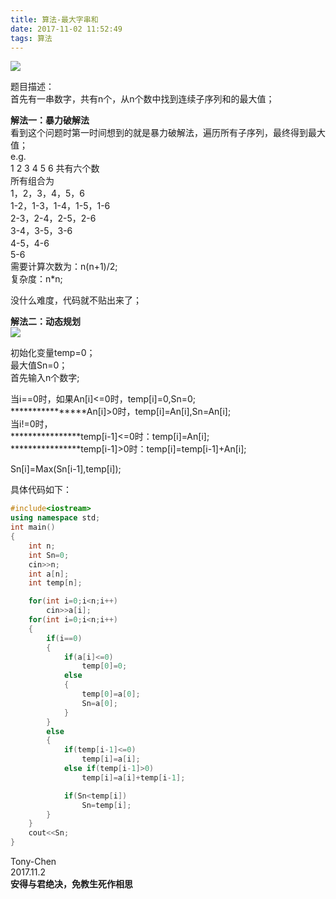 ```yaml
---
title: 算法-最大字串和
date: 2017-11-02 11:52:49
tags: 算法
---
```

![](https://ws1.sinaimg.cn/mw690/006PThdlly1fw9xglh5g4j30m80ci0um.jpg)
<!--more-->
题目描述：   
 首先有一串数字，共有n个，从n个数中找到连续子序列和的最大值；

 **解法一：暴力破解法**   
 看到这个问题时第一时间想到的就是暴力破解法，遍历所有子序列，最终得到最大值；   
 e.g.   
 1 2 3 4 5 6 共有六个数   
 所有组合为   
 1，2，3，4，5，6   
 1-2，1-3，1-4，1-5，1-6   
 2-3，2-4，2-5，2-6   
 3-4，3-5，3-6   
 4-5，4-6   
 5-6   
 需要计算次数为：n(n+1)/2;   
 复杂度：n*n;

 没什么难度，代码就不贴出来了；

 **解法二：动态规划**   
![](https://ws1.sinaimg.cn/mw690/006PThdlly1fw9xfq4d24j30n50cudgo.jpg)

 初始化变量temp=0；   
 最大值Sn=0；   
 首先输入n个数字;

 当i==0时，如果An[i]<=0时，temp[i]=0,Sn=0;   
 ****************An[i]>0时，temp[i]=An[i],Sn=An[i];   
 当i!=0时，   
 ****************temp[i-1]<=0时：temp[i]=An[i];   
 ****************temp[i-1]>0时：temp[i]=temp[i-1]+An[i];

 Sn[i]=Max(Sn[i-1],temp[i]);

 具体代码如下：

 
```c++
#include<iostream>
using namespace std;
int main()
{
    int n;
    int Sn=0;
    cin>>n;
    int a[n];
    int temp[n];

    for(int i=0;i<n;i++)
        cin>>a[i];
    for(int i=0;i<n;i++)
    {
        if(i==0)
        {
            if(a[i]<=0)
                temp[0]=0;
            else
            {
                temp[0]=a[0];
                Sn=a[0];
            }               
        }
        else
        {
            if(temp[i-1]<=0)
                temp[i]=a[i];
            else if(temp[i-1]>0)
                temp[i]=a[i]+temp[i-1];

            if(Sn<temp[i])
                Sn=temp[i]; 
        }
    }
    cout<<Sn;
}
```
 Tony-Chen   
 2017.11.2   
 **安得与君绝决，免教生死作相思**